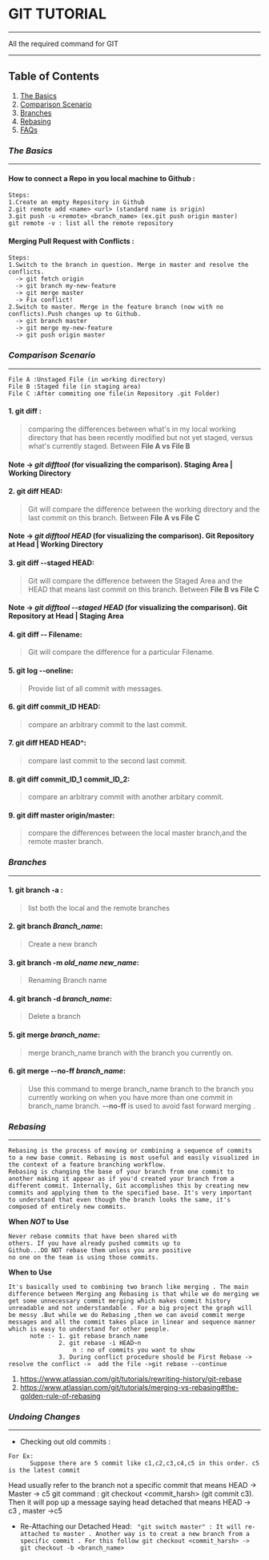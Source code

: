 # GIT TUTORIAL

---

All the required command for GIT

---

## Table of Contents

1. [The Basics](#The-Basics)
2. [Comparison Scenario](#Comparison-Scenario)
3. [Branches](#Branches)
4. [Rebasing](#Rebasing)
5. [FAQs](#faqs)

### **_The Basics_**

---

#### How to connect a Repo in you local machine to Github :

```
Steps:
1.Create an empty Repository in Github
2.git remote add <name> <url> (standard name is origin)
3.git push -u <remote> <branch_name> (ex.git push origin master)
git remote -v : list all the remote repository
```

#### Merging Pull Request with Conflicts :

```
Steps:
1.Switch to the branch in question. Merge in master and resolve the conflicts.
  -> git fetch origin
  -> git branch my-new-feature
  -> git merge master
  -> Fix conflict!
2.Switch to master. Merge in the feature branch (now with no conflicts).Push changes up to Github.
  -> git branch master
  -> git merge my-new-feature
  -> git push origin master
```

### **_Comparison Scenario_**

---

```
File A :Unstaged File (in working directory)
File B :Staged file (in staging area)
File C :After commiting one file(in Repository .git Folder)
```

#### 1. **git diff** :

> comparing the differences between what's in my local working directory that has been recently modified but not yet staged, versus what's currently staged. Between **File A vs File B**

#### Note -> **_git difftool_** (for visualizing the comparison). Staging Area | Working Directory

#### 2. **git diff HEAD**:

> Git will compare the difference between the working directory and the last commit on this branch. Between **File A vs File C**

#### Note -> **_git difftool HEAD_** (for visualizing the comparison). Git Repository at Head | Working Directory

#### 3. **git diff --staged HEAD**:

> Git will compare the difference between the Staged Area and the HEAD that means last commit on this branch. Between **File B vs File C**

#### Note -> **_git difftool --staged HEAD_** (for visualizing the comparison). Git Repository at Head | Staging Area

#### 4. **git diff -- Filename**:

> Git will compare the difference for a particular Filename.

#### 5. **git log --oneline**:

> Provide list of all commit with messages.

#### 6. **git diff commit_ID HEAD**:

> compare an arbitrary commit to the last commit.

#### 7. **git diff HEAD HEAD^**:

> compare last commit to the second last commit.

#### 8. **git diff commit_ID_1 commit_ID_2**:

> compare an arbitrary commit with another arbitary commit.

#### 9. **git diff master origin/master**:

> compare the differences between the local master branch,and the remote master branch.

### **_Branches_**

---

#### 1. **git branch -a** :

> list both the local and the remote branches

#### 2. **git branch _Branch_name_**:

> Create a new branch

#### 3. **git branch -m _old_name_ _new_name_**:

> Renaming Branch name

#### 4. **git branch -d _branch_name_**:

> Delete a branch

#### 5. **git merge _branch_name_**:

> merge branch_name branch with the branch you currently on.

#### 6. **git merge --no-ff _branch_name_**:

> Use this command to merge branch_name branch to the branch you currently working on when you have more than one commit in branch_name branch. **--no-ff** is used to avoid fast forward merging .

### **_Rebasing_**

---

```
Rebasing is the process of moving or combining a sequence of commits to a new base commit. Rebasing is most useful and easily visualized in the context of a feature branching workflow.
Rebasing is changing the base of your branch from one commit to another making it appear as if you'd created your branch from a different commit. Internally, Git accomplishes this by creating new commits and applying them to the specified base. It's very important to understand that even though the branch looks the same, it's composed of entirely new commits.
```

**When _NOT_ to Use**

```
Never rebase commits that have been shared with
others. If you have already pushed commits up to
Github...DO NOT rebase them unless you are positive
no one on the team is using those commits.
```

**When to Use**

```
It's basically used to combining two branch like merging . The main difference between Merging ang Rebasing is that while we do merging we get some unnecessary commit merging which makes commit history unreadable and not understandable . For a big project the graph will be messy .But while we do Rebasing ,then we can avoid commit merge messages and all the commit takes place in linear and sequence manner which is easy to understand for other people.
      note :- 1. git rebase branch_name
              2. git rebase -i HEAD~n
                  n : no of commits you want to show
              3. During conflict procedure should be First Rebase -> resolve the conflict ->  add the file ->git rebase --continue
```

1. https://www.atlassian.com/git/tutorials/rewriting-history/git-rebase
2. https://www.atlassian.com/git/tutorials/merging-vs-rebasing#the-golden-rule-of-rebasing

### **_Undoing Changes_**

---

- Checking out old commits :

```
For Ex:
      Suppose there are 5 commit like c1,c2,c3,c4,c5 in this order. c5 is the latest commit
```

Head usually refer to the branch not a specific commit that means HEAD -> Master -> c5
git command : git checkout <commit_harsh> (git commit c3).
Then it will pop up a message saying head detached that means HEAD -> c3 , master ->c5

- Re-Attaching our Detached Head:
  ` "git switch master" : It will re-attached to master . Another way is to creat a new branch from a specific commit . For this follow git checkout <commit_harsh> -> git checkout -b <branch_name>`
